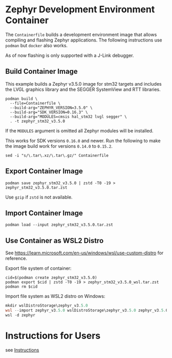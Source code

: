# Zephyr Development Environment Container

The `Containerfile` builds a development environment image that allows compiling
and flashing Zephyr applications. The following instructions use `podman` but
`docker` also works.

As of now flashing is only supported with a J-Link debugger.

## Build Container Image

This example builds a Zephyr v3.5.0 image for stm32 targets and includes the
LVGL graphics library and the SEGGER SystemView and RTT libraries.

``` shell
podman build \
  --file=Containerfile \
  --build-arg="ZEPHYR_VERSION=3.5.0" \
  --build-arg="SDK_VERSION=0.16.3" \
  --build-arg="MODULES=cmsis hal_stm32 lvgl segger" \
  . -t zephyr_stm32_v3.5.0
```

If the `MODULES` argument is omitted all Zephyr modules will be installed.

This works for SDK versions `0.16.0` and newer. Run the following to make the
image build work for versions `0.14.0` to `0.15.2`.

``` shell
sed -i "s/\.tar\.xz/\.tar\.gz/" Containerfile
```

## Export Container Image

``` shell
podman save zephyr_stm32_v3.5.0 | zstd -T0 -19 > zephyr_stm32_v3.5.0.tar.zst
```

Use `gzip` if `zstd` is not available.

## Import Container Image

``` shell
podman load --input zephyr_stm32_v3.5.0.tar.zst
```

## Use Container as WSL2 Distro

See https://learn.microsoft.com/en-us/windows/wsl/use-custom-distro for reference.

Export file system of container:

``` shell
cid=$(podman create zephyr_stm32_v3.5.0)
podman export $cid | zstd -T0 -19 > zephyr_stm32_v3.5.0_wsl.tar.zst
podman rm $cid
```

Import file system as WSL2 distro on Windows:

``` powershell
mkdir wslDistroStorage\zephyr_v3.5.0
wsl --import zephyr_v3.5.0 wslDistroStorage\zephyr_v3.5.0 zephyr_v3.5.0_wsl.tar.zst
wsl -d zephyr
```

# Instructions for Users

see [Instructions](./instructions)
